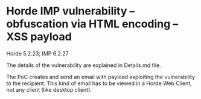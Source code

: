 # Horde IMP vulnerability – obfuscation via HTML encoding – XSS payload

Horde 5.2.23; IMP 6.2.27

The details of the vulnerability are explained in Details.md file.

The PoC creates and send an email with payload exploiting the vulnerability to the recipient. This kind of email has to be viewed in a Horde Web Client, not any client (like desktop client).
